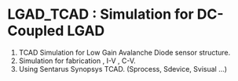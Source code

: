 # LGAD_TCAD : Simulation for DC-Coupled LGAD
1. TCAD Simulation for Low Gain Avalanche Diode sensor structure.
2. Simulation for fabrication , I-V , C-V.
3. Using Sentarus Synopsys TCAD. (Sprocess, Sdevice, Svisual ...)
